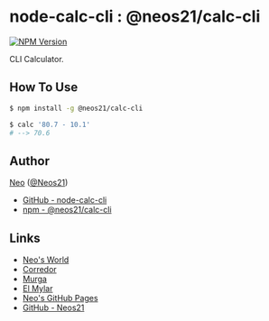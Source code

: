 # node-calc-cli : @neos21/calc-cli

[![NPM Version](https://img.shields.io/npm/v/@neos21/calc-cli.svg)](https://www.npmjs.com/package/@neos21/calc-cli)

CLI Calculator.


## How To Use

```sh
$ npm install -g @neos21/calc-cli

$ calc '80.7 - 10.1'
# --> 70.6
```


## Author

[Neo](http://neo.s21.xrea.com/) ([@Neos21](https://twitter.com/Neos21))

- [GitHub - node-calc-cli](https://github.com/Neos21/node-calc-cli)
- [npm - @neos21/calc-cli](https://www.npmjs.com/package/@neos21/calc-cli)


## Links

- [Neo's World](http://neo.s21.xrea.com/)
- [Corredor](http://neos21.hatenablog.com/)
- [Murga](http://neos21.hatenablog.jp/)
- [El Mylar](http://neos21.hateblo.jp/)
- [Neo's GitHub Pages](https://neos21.github.io/)
- [GitHub - Neos21](https://github.com/Neos21/)
